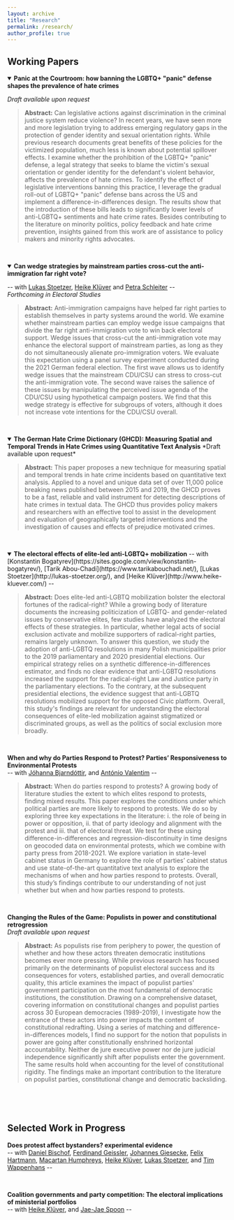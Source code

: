 ```yaml
---
layout: archive
title: "Research"
permalink: /research/
author_profile: true
---
```

## **Working Papers**
<details open>
 <summary><b>Panic at the Courtroom: how banning the LGBTQ+ "panic" defense shapes the prevalence of hate crimes</b>  
  
*Draft available upon request*  

 </summary>  

> **Abstract:** 
Can legislative actions against discrimination in the criminal justice system reduce violence? In recent years, we have seen more and more legislation trying to address emerging regulatory gaps in the protection of gender identity and sexual orientation rights. While previous research documents great benefits of these policies for the victimized population, much less is known about potential spillover effects. I examine whether the prohibition of the LGBTQ+ "panic" defense, a legal strategy that seeks to blame the victim's sexual orientation or gender identity for the defendant's violent behavior, affects the prevalence of hate crimes. To identify the effect of legislative interventions banning this practice, I leverage the gradual roll-out of LGBTQ+ "panic" defense bans across the US and implement a difference-in-differences design. The results show that the introduction of these bills leads to significantly lower levels of anti-LGBTQ+ sentiments and hate crime rates. Besides contributing to the literature on minority politics, policy feedback and hate crime prevention, insights gained from this work are of assistance to policy makers and minority rights advocates.  
</details>
<p>&nbsp;</p>  

<details open>
 <summary><b>Can wedge strategies by mainstream parties cross-cut the anti-immigration far right vote?</b>  
    
-- with [Lukas Stoetzer](http://lukas-stoetzer.org/), [Heike Klüver](http://www.heike-kluever.com/) and [Petra Schleiter](https://www.politics.ox.ac.uk/person/petra-schleiter) --  
*Forthcoming in Electoral Studies*  

 </summary>  

> **Abstract:** Anti-immigration campaigns have helped far right parties to establish themselves in party systems around the world. We examine whether mainstream parties can employ wedge issue campaigns that divide the far right anti-immigration vote to win back electoral support. Wedge issues that cross-cut the anti-immigration vote may enhance the electoral support of mainstream parties, as long as they do not simultaneously alienate pro-immigration voters. We evaluate this expectation using a panel survey experiment conducted during the 2021 German federal election. The first wave allows us to identify wedge issues that the mainstream CDU/CSU can stress to cross-cut the anti-immigration vote. The second wave raises the salience of these issues by manipulating the perceived issue agenda of the CDU/CSU using hypothetical campaign posters. We find that this wedge strategy is effective for subgroups of voters, although it does not increase vote intentions for the CDU/CSU overall.
</details>
<p>&nbsp;</p>  

<details open>
 <summary><b>The German Hate Crime Dictionary (GHCD): Measuring Spatial and Temporal Trends in Hate Crimes using Quantitative Text Analysis</b>
*Draft available upon request*  

   </summary>  

> **Abstract:** This paper proposes a new technique for measuring spatial and temporal trends in hate crime incidents based on quantitative text analysis. Applied to a novel and unique data set of over 11,000 police breaking news published between 2015 and 2019, the GHCD proves to be a fast, reliable and valid instrument for detecting descriptions of hate crimes in textual data. The GHCD thus provides policy makers and researchers with an effective tool to assist in the development and evaluation of geographically targeted interventions and the investigation of causes and effects of prejudice motivated crimes.  
</details> 
<p>&nbsp;</p>  


<details open>
 <summary><b>The electoral effects of elite-led anti-LGBTQ+ mobilization</b>  
-- with [Konstantin Bogatyrev](https://sites.google.com/view/konstantin-bogatyrev/), [Tarik Abou-Chadi](https://www.tarikabouchadi.net/), [Lukas Stoetzer](http://lukas-stoetzer.org/), and [Heike Klüver](http://www.heike-kluever.com/) -- 

   </summary>  
  
> **Abstract:** Does elite-led anti-LGBTQ mobilization bolster the electoral fortunes of the radical-right? 
While a growing body of literature documents the increasing politicization of LGBTQ- and gender-related issues by conservative elites, few studies have analyzed the electoral effects of these strategies. In particular, whether legal acts of social exclusion activate and mobilize supporters of radical-right parties, remains largely unknown. To answer this question, we study the adoption of anti-LGBTQ resolutions in many Polish municipalities prior to the 2019 parliamentary and 2020 presidential elections. Our empirical strategy relies on a synthetic difference-in-differences estimator, and finds no clear evidence that anti-LGBTQ resolutions increased the support for the radical-right Law and Justice party in the parliamentary elections. To the contrary, at the subsequent presidential elections, the evidence suggest that anti-LGBTQ resolutions mobilized support for the opposed Civic platform. Overall, this study's findings are relevant for understanding the electoral consequences of elite-led mobilization against stigmatized or discriminated groups, as well as the politics of social exclusion more broadly.
</details>  
<p>&nbsp;</p>  

**When and why do Parties Respond to Protest? Parties’ Responsiveness to Environmental Protests**  
-- with [Jóhanna Bjarndóttir](https://www.sowi.hu-berlin.de/en/lehrbereiche-en/comppol-en/team-comparative-politics/johanna-yr-bjarnadottir), and [António Valentim](https://antoniovalentim.github.io) --   

> **Abstract:** When do parties respond to protests? A growing body of literature studies the extent to which elites respond to protests, finding mixed results. This paper explores the conditions under which political parties are more likely to respond to protests. We do so by exploring three key expectations in the literature: i. the role of being in power or opposition, ii. that of party ideology and alignment with the protest and iii. that of electoral threat. We test for these using difference-in-differences and regression-discontinuity in time designs on geocoded data on environmental protests, which we combine with party press from 2018-2021. We explore variation in state-level cabinet status in Germany to explore the role of parties’ cabinet status and use state-of-the-art quantitative text analysis to explore the mechanisms of when and how parties respond to protests. Overall, this study’s findings contribute to our understanding of not just whether but when and how parties respond to protests.  
<p>&nbsp;</p>  

**Changing the Rules of the Game: Populists in power and constitutional retrogression**  
*Draft available upon request*  
> **Abstract:** As populists rise from periphery to power, the question of whether and how these actors threaten democratic institutions becomes ever more pressing. While previous research has focused primarily on the determinants of populist electoral success and its consequences for voters, established parties, and overall democratic quality, this article examines the impact of populist parties' government participation on the most fundamental of democratic institutions, the constitution. Drawing on a comprehensive dataset, covering information on constitutional changes and populist parties across 30 European democracies (1989-2019), I investigate how the entrance of these actors into power impacts the content of constitutional redrafting. Using a series of matching and difference-in-differences models, I find no support for the notion that populists in power are going after constitutionally enshrined horizontal accountability. Neither de jure executive power nor de jure judicial independence significantly shift after populists enter the government. The same results hold when accounting for the level of constitutional rigidity. The findings make an important contribution to the literature on populist parties, constitutional change and democratic backsliding.   
<p>&nbsp;</p>  
<p>&nbsp;</p>  


## **Selected Work in Progress**



<!--- **Same in all but name? The effects of same-sex partnership recognition rights on public attitudes: Experimental Evidence**    
> **Abstract:** Do parallel institutions promote backlash against marginalized groups? While observational studies regularly find marriage equality to increase support for gays and lesbians, same-sex registered partnership tends to either be unrelated or even promote prejudiced attitudes and behavior. In this preregistered survey experiment, I study the individual level mechanism underlying this phenomenon. I argue that integrating minorities into existing benefits will positively affect attitudes toward these groups and increase support for the proposed policy by decreasing perceptions of (a) inter-group differences, (b) realistic, but not symbolic, threat, and (c) a minority-oriented policy motivation. Yet, I predict this effect to be weaker for the introduction of exclusive new benefits. To test my expectations, I run an experimental vignette study in Turkey (N=1500) and randomly assign respondents to one of two hypothetical scenarios (i.e., extension to marriage equality versus introduction of same-sex registered partnership rights) or a control condition. The results have important implications for the broader literature on minority rights and policy feedback, as well as for policy makers that seek ways to prevent backlash.
<p>&nbsp;</p>)
-->
**Does protest affect bystanders? experimental evidence**  
-- with [Daniel Bischof](https://www.danbischof.com), [Ferdinand Geissler](https://www.sowi.hu-berlin.de/de/lehrbereiche/empisoz/a-z/geisslerferdinand), [Johannes Giesecke](https://www.sowi.hu-berlin.de/de/lehrbereiche/empisoz/a-z/giesecke), [Felix Hartmann](http://hartmannfelix.github.io), [Macartan Humphreys](https://macartan.github.io), [Heike Klüver](http://www.heike-kluever.com/), [Lukas Stoetzer](http://lukas-stoetzer.org/), and [Tim Wappenhans](https://www.timwappenhans.com) --  
<p>&nbsp;</p>  

**Coalition governments and party competition: The electoral implications of ministerial portfolios**  
-- with [Heike Klüver](http://www.heike-kluever.com/), and [Jae-Jae Spoon](https://www.jaejaespoon.com) --  
